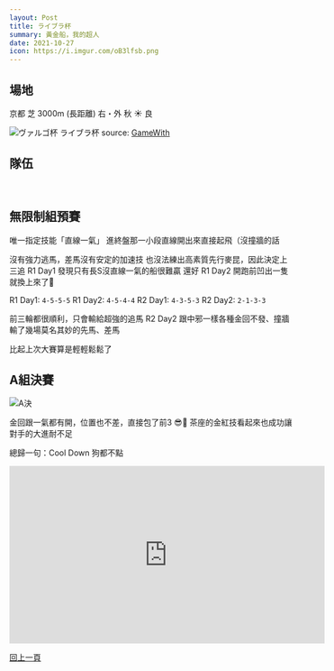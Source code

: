 ```yaml
---
layout: Post
title: ライブラ杯
summary: 黃金船，我的超人
date: 2021-10-27
icon: https://i.imgur.com/oB3lfsb.png
---
```



## 場地

<div class="font-bold text-xl">京都 芝 3000m (長距離) 右・外 秋 ☀️ 良</div>

![ヴァルゴ杯 ライブラ杯](https://i.imgur.com/Bx04dHH.png)
source: [GameWith](https://gamewith.jp/uma-musume/article/show/296624)

## 隊伍

<div class="flex w-full my-2">
  <img class="w-1/4" src="https://imgur.com/kquOApz.png" alt="" data-action="zoom" />
  <img class="w-1/4" src="https://imgur.com/nssrS08.png" alt="" data-action="zoom" />
  <img class="w-1/4" src="https://imgur.com/mzb29SS.png" alt="" data-action="zoom" />
  <img class="w-1/4" src="https://imgur.com/eg3KCsU.png" alt="" data-action="zoom" />
</div>

## 無限制組預賽

<UmamusumeRaceResult :records="records" />

唯一指定技能「直線一氣」
進終盤那一小段直線開出來直接起飛（沒撞牆的話

沒有強力逃馬，差馬沒有安定的加速技
也沒法練出高素質先行麥昆，因此決定上三追
R1 Day1 發現只有長S沒直線一氣的船很難贏
還好 R1 Day2 開跑前凹出一隻就換上來了

R1 Day1: `4-5-5-5`
R1 Day2: `4-5-4-4`
R2 Day1: `4-3-5-3`
R2 Day2: `2-1-3-3`

前三輪都很順利，只會輸給超強的追馬
R2 Day2 跟中邪一樣各種金回不發、撞牆
輸了幾場莫名其妙的先馬、差馬

比起上次大賽算是輕輕鬆鬆了

## A組決賽

<div class="flex w-full my-2">
  <img class="w-1/3" src="https://imgur.com/mgRc6nB.png" alt="A決" data-action="zoom" />
  <img class="w-1/3" src="https://imgur.com/JIW5MYW.png" alt="" data-action="zoom" />
</div>

金回跟一氣都有開，位置也不差，直接包了前3 😎
茶座的金紅技看起來也成功讓對手的大進耐不足

總歸一句：Cool Down 狗都不點

<div class="aspect-w-16 aspect-h-9">
  <iframe width="560" height="315" src="https://www.youtube.com/embed/kukU-ADZ02A" title="YouTube video player" frameborder="0" allow="accelerometer; autoplay; clipboard-write; encrypted-media; gyroscope; picture-in-picture" allowfullscreen></iframe>
</div>

<div class="text-center mt-10">

[回上一頁](../README.md)

</div>


<script>
export default {
  data() {
    return {
      records: [
        {
          name: 'ナリタタイシン',
          first: 29,
          second: 15,
          third: 14,
          out: 22
        },
        {
          name: 'マンハッタンカフェ',
          first: 10,
          second: 28,
          third: 17,
          out: 25
        },
        {
          name: 'ゴールドシップ (一氣)',
          first: 21,
          second: 12,
          third: 10,
          out: 17
        },
        {
          name: 'ゴールドシップ',
          first: 0,
          second: 6,
          third: 1,
          out: 13
        },
      ]
    };
  },
}
</script>